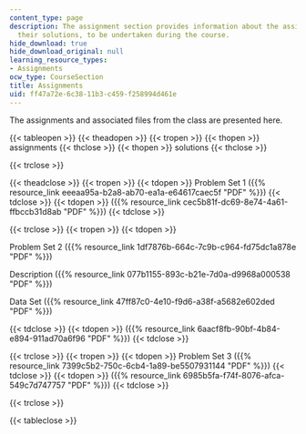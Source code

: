 ```yaml
---
content_type: page
description: The assignment section provides information about the assignments and
  their solutions, to be undertaken during the course.
hide_download: true
hide_download_original: null
learning_resource_types:
- Assignments
ocw_type: CourseSection
title: Assignments
uid: ff47a72e-6c38-11b3-c459-f258994d461e
---
```


The assignments and associated files from the class are presented here.

{{< tableopen >}}
{{< theadopen >}}
{{< tropen >}}
{{< thopen >}}
assignments
{{< thclose >}}
{{< thopen >}}
solutions
{{< thclose >}}

{{< trclose >}}

{{< theadclose >}}
{{< tropen >}}
{{< tdopen >}}
Problem Set 1 ({{% resource_link eeeaa95a-b2a8-ab70-ea1a-e64617caec5f "PDF" %}})
{{< tdclose >}}
{{< tdopen >}}
({{% resource_link cec5b81f-dc69-8e74-4a61-ffbccb31d8ab "PDF" %}})
{{< tdclose >}}

{{< trclose >}}
{{< tropen >}}
{{< tdopen >}}


Problem Set 2 ({{% resource_link 1df7876b-664c-7c9b-c964-fd75dc1a878e "PDF" %}})

Description ({{% resource_link 077b1155-893c-b21e-7d0a-d9968a000538 "PDF" %}})

Data Set ({{% resource_link 47ff87c0-4e10-f9d6-a38f-a5682e602ded "PDF" %}})


{{< tdclose >}}
{{< tdopen >}}
({{% resource_link 6aacf8fb-90bf-4b84-e894-911ad70a6f96 "PDF" %}})
{{< tdclose >}}

{{< trclose >}}
{{< tropen >}}
{{< tdopen >}}
Problem Set 3 ({{% resource_link 7399c5b2-750c-6cb4-1a89-be5507931144 "PDF" %}})
{{< tdclose >}}
{{< tdopen >}}
({{% resource_link 6985b5fa-f74f-8076-afca-549c7d747757 "PDF" %}})
{{< tdclose >}}

{{< trclose >}}

{{< tableclose >}}